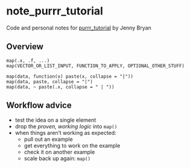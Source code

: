 # note_purrr_tutorial
Code and personal notes for [purrr_tutorial](https://jennybc.github.io/purrr-tutorial/index.html) by Jenny Bryan

## Overview

```
map(.x, .f, ...)
map(VECTOR_OR_LIST_INPUT, FUNCTION_TO_APPLY, OPTIONAL_OTHER_STUFF)
```

```
map(data, function(x) paste(x, collapse = "|")) 
map(data, paste, collapse = "|")
map(data, ~ paste(.x, collapse = " | "))
```

## Workflow advice
- test the idea on a single element
- drop the *proven, working logic* into `map()`
- when things aren’t working as expected:
    * pull out an example
    * get everything to work on the example
    * check it on another example
    * scale back up again: `map()`
